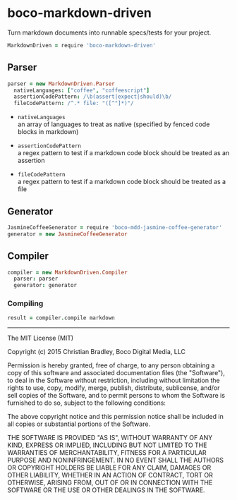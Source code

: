 # boco-markdown-driven

Turn markdown documents into runnable specs/tests for your project.

```coffee
MarkdownDriven = require 'boco-markdown-driven'
```

## Parser

``` coffee
parser = new MarkdownDriven.Parser
  nativeLanguages: ["coffee", "coffeescript"]
  assertionCodePattern: /\b(assert|expect|should)\b/
  fileCodePattern: /^.* file: "([^"]*)"/
```

* `nativeLanguages`<br>
   an array of languages to treat as native (specified by fenced code blocks in markdown)

* `assertionCodePattern`<br>
  a regex pattern to test if a markdown code block should be treated as an assertion

* `fileCodePattern`<br>
  a regex pattern to test if a markdown code block should be treated as a file

## Generator

``` coffee
JasmineCoffeeGenerator = require 'boco-mdd-jasmine-coffee-generator'
generator = new JasmineCoffeeGenerator
```

## Compiler

``` coffee
compiler = new MarkdownDriven.Compiler
  parser: parser
  generator: generator
```

### Compiling

``` coffee
result = compiler.compile markdown
```

--------------------------------------------------------------------------------

The MIT License (MIT)

Copyright (c) 2015 Christian Bradley, Boco Digital Media, LLC 

Permission is hereby granted, free of charge, to any person obtaining a copy
of this software and associated documentation files (the "Software"), to deal
in the Software without restriction, including without limitation the rights
to use, copy, modify, merge, publish, distribute, sublicense, and/or sell
copies of the Software, and to permit persons to whom the Software is
furnished to do so, subject to the following conditions:

The above copyright notice and this permission notice shall be included in all
copies or substantial portions of the Software.

THE SOFTWARE IS PROVIDED "AS IS", WITHOUT WARRANTY OF ANY KIND, EXPRESS OR
IMPLIED, INCLUDING BUT NOT LIMITED TO THE WARRANTIES OF MERCHANTABILITY,
FITNESS FOR A PARTICULAR PURPOSE AND NONINFRINGEMENT. IN NO EVENT SHALL THE
AUTHORS OR COPYRIGHT HOLDERS BE LIABLE FOR ANY CLAIM, DAMAGES OR OTHER
LIABILITY, WHETHER IN AN ACTION OF CONTRACT, TORT OR OTHERWISE, ARISING FROM,
OUT OF OR IN CONNECTION WITH THE SOFTWARE OR THE USE OR OTHER DEALINGS IN THE
SOFTWARE.

